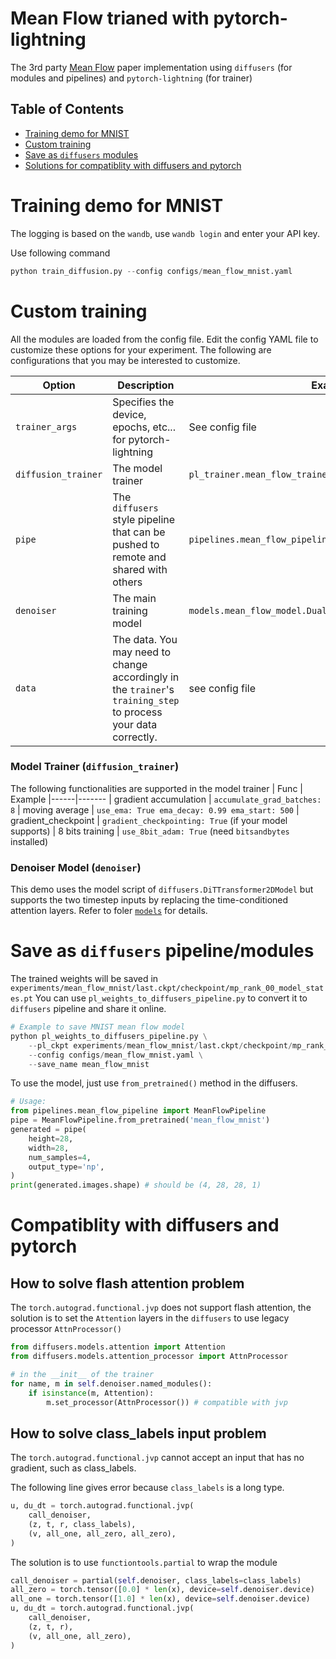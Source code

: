 # Mean Flow trianed with pytorch-lightning
The 3rd party [Mean Flow](https://arxiv.org/pdf/2505.13447) paper implementation using `diffusers` (for modules and pipelines) and `pytorch-lightning` (for trainer)

## Table of Contents

- [Training demo for MNIST](#training-demo-for-mnist)
- [Custom training](#custom-training)
- [Save as `diffusers` modules](#save-as-diffusers-modules)
- [Solutions for compatiblity with diffusers and pytorch](#compatiblity-with-diffusers-and-pytorch)

# Training demo for MNIST
The logging is based on the `wandb`, use `wandb login` and enter your API key.

Use following command 
```python
python train_diffusion.py --config configs/mean_flow_mnist.yaml
```

# Custom training
All the modules are loaded from the config file. Edit the config YAML file to customize these options for your experiment. The following are configurations that you may be interested to customize.

| Option         | Description                          | Example
|----------------|---------------------------------------------|------
| `trainer_args`        | Specifies the device, epochs, etc... for pytorch-lightning | See config file
| `diffusion_trainer`   | The model trainer | `pl_trainer.mean_flow_trainer.MeanFlowTrainer`
| `pipe`                | The `diffusers` style pipeline that can be pushed to remote and shared with others    | `pipelines.mean_flow_pipeline.MeanFlowPipeline`
| `denoiser`            | The main training model   | `models.mean_flow_model.DualTimestepDiTTransformer2DModel`
| `data`                | The data. You may need to change accordingly in the `trainer`'s `training_step` to process your data correctly. | see config file

### Model Trainer (`diffusion_trainer`)
The following functionalities are supported in the model trainer
| Func | Example
|------|-------
| gradient accumulation | `accumulate_grad_batches: 8`
| moving average |     `use_ema: True ema_decay: 0.99 ema_start: 500`
| gradient_checkpoint | `gradient_checkpointing: True` (if your model supports)
| 8 bits training | `use_8bit_adam: True` (need `bitsandbytes` installed)


### Denoiser Model (`denoiser`)
This demo uses the model script of `diffusers.DiTTransformer2DModel` but supports the two timestep inputs by replacing the time-conditioned attention layers. Refer to foler [`models`](models) for details.

# Save as `diffusers` pipeline/modules
The trained weights will be saved in `experiments/mean_flow_mnist/last.ckpt/checkpoint/mp_rank_00_model_states.pt`
You can use `pl_weights_to_diffusers_pipeline.py` to convert it to `diffusers` pipeline and share it online.
```python
# Example to save MNIST mean flow model
python pl_weights_to_diffusers_pipeline.py \
    --pl_ckpt experiments/mean_flow_mnist/last.ckpt/checkpoint/mp_rank_00_model_states.pt \
    --config configs/mean_flow_mnist.yaml \
    --save_name mean_flow_mnist
```

To use the model, just use `from_pretrained()` method in the diffusers.
```python
# Usage:
from pipelines.mean_flow_pipeline import MeanFlowPipeline
pipe = MeanFlowPipeline.from_pretrained('mean_flow_mnist')
generated = pipe(
    height=28,
    width=28,
    num_samples=4,
    output_type='np',
)
print(generated.images.shape) # should be (4, 28, 28, 1)
```

# Compatiblity with diffusers and pytorch
## How to solve flash attention problem
The `torch.autograd.functional.jvp` does not support flash attention, the solution is to set the `Attention` layers in the `diffusers` to use legacy processor `AttnProcessor()`
```python
from diffusers.models.attention import Attention
from diffusers.models.attention_processor import AttnProcessor

# in the __init__ of the trainer
for name, m in self.denoiser.named_modules():
    if isinstance(m, Attention):
        m.set_processor(AttnProcessor()) # compatible with jvp
```


## How to solve class_labels input problem
The `torch.autograd.functional.jvp` cannot accept an input that has no gradient, such as class_labels.

The following line gives error because `class_labels` is a long type.
```python
u, du_dt = torch.autograd.functional.jvp(
    call_denoiser, 
    (z, t, r, class_labels), 
    (v, all_one, all_zero, all_zero),
)
```

The solution is to use `functiontools.partial` to wrap the module

```python
call_denoiser = partial(self.denoiser, class_labels=class_labels)
all_zero = torch.tensor([0.0] * len(x), device=self.denoiser.device)
all_one = torch.tensor([1.0] * len(x), device=self.denoiser.device)
u, du_dt = torch.autograd.functional.jvp(
    call_denoiser, 
    (z, t, r), 
    (v, all_one, all_zero),
)
```
